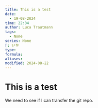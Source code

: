 ```yaml
---
title: This is a test
date:
  - 19-08-2024
time: 22:34
author: Luca Trautmann
tags:
  - None
series: None
🍙: いや
type: 
formula: 
aliases: 
modified: 2024-08-22
---
```

# This is a test

We need to see if I can transfer the git repo. 